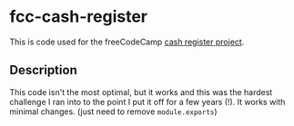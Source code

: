 # fcc-cash-register

This is code used for the freeCodeCamp [cash register project](https://www.freecodecamp.org/learn/javascript-algorithms-and-data-structures/javascript-algorithms-and-data-structures-projects/cash-register).

## Description
This code isn't the most optimal, but it works and this was the hardest challenge I ran into to the point I put it off for a few years (!). It works with minimal changes. (just need to remove `module.exports`)
